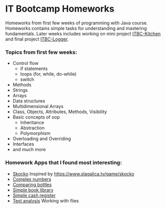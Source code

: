 # IT Bootcamp Homeworks
Homeworks from first few weeks of programming with Java course. Homeworks contains
simple tasks for understanding and mastering fundamentals. Later weeks includes 
working on mini project [ITBC-Kitchen](https://github.com/milutin91/ITBC-Kitchen) and final project
[ITBC-Logger](https://github.com/milutin91/ITBC-Logger).

### Topics from first few weeks:
* Control flow
  * if statements
  * loops (for, while, do-while)
  * switch
* Methods
* Strings
* Arrays
* Data structures
* Multidimensional Arrays
* Class, Objects, Attributes, Methods, Visibility
* Basic concepts of oop
  * Inheritance
  * Abstraction
  * Polymorphism
* Overloading and Overriding
* Interfaces
* and much more

### Homework Apps that I found most interesting:
* [Skocko](https://github.com/milutin91/IT-Bootcamp-Homeworks/blob/9adf738b6f5c7f2e927ccdb988f11b6acdea06eb/src/Homework_5th_Week_aWednesday/Skocko) Inspired by https://www.slagalica.tv/game/skocko
* [Complex numbers](https://github.com/milutin91/IT-Bootcamp-Homeworks/blob/9adf738b6f5c7f2e927ccdb988f11b6acdea06eb/src/Homework_5th_Week_bSunday/Complex_Numbers)
* [Comparing bottles](https://github.com/milutin91/IT-Bootcamp-Homeworks/blob/9adf738b6f5c7f2e927ccdb988f11b6acdea06eb/src/Homework_4th_Week_Sunday/Comparing_Bottles)
* [Simple book library](https://github.com/milutin91/IT-Bootcamp-Homeworks/blob/9adf738b6f5c7f2e927ccdb988f11b6acdea06eb/src/Homework_4th_Week_Sunday/Simple_Book_Library)
* [Simple cash register](https://github.com/milutin91/IT-Bootcamp-Homeworks/blob/9adf738b6f5c7f2e927ccdb988f11b6acdea06eb/src/Homework_5th_Week_bSunday/Simple_Cash_Register)
* [Text analysis](https://github.com/milutin91/IT-Bootcamp-Homeworks/tree/main/src/Homework_8th_Week_bSunday/Text_Analysis) Working with files
